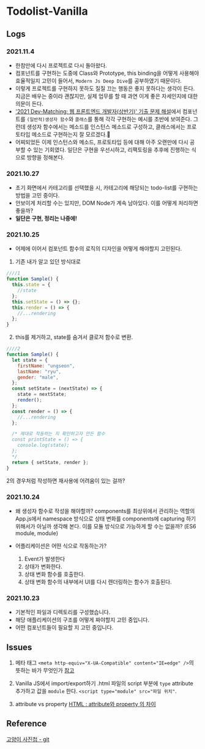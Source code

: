 # Todolist-Vanilla

## Logs

### 2021.11.4

- 한참만에 다시 프로젝트로 다시 돌아왔다.
- 컴포넌트를 구현하는 도중에 Class와 Prototype, this binding을 어떻게 사용해야 효율적일지 고민이 들어서, `Modern Js Deep Dive`를 공부하였기 때문이다.
- 이렇게 프로젝트를 구현하지 못하도 질질 끄는 행동은 좋지 못하다는 생각이 든다. 지금은 배우는 중이라 괜찮지만, 실제 업무를 할 때 과연 이게 좋은 자세인지에 대한 의문이 든다.
- ['2021 Dev-Matching: 웹 프론트엔드 개발자(상반기)' 기출 문제 해설](https://prgms.tistory.com/53)에서 컴포넌트를 `(일반적)생성자 함수`와 `클래스`를 통해 각각 구현하는 예시를 초반에 보여준다. 그런데 생성자 함수에서는 메소드를 인스턴스 메소드로 구성하고, 클래스에서는 프로토타입 메소드로 구현하는지 잘 모르겠다.
- 어찌되었든 이제 인스턴스와 메소드, 프로토타입 등에 대해 아주 오랜만에 다시 공부할 수 있는 기회였다. 일단은 구현을 우선시하고, 리팩토링을 추후에 진행하는 식으로 방향을 정해본다.

### 2021.10.27

- 초기 화면에서 카테고리를 선택했을 시, 카테고리에 해당되는 todo-list를 구현하는 방법을 고민 중이다.
- 안보이게 처리할 수는 있지만, DOM Node가 계속 남아있다. 이를 어떻게 처리하면 좋을까?
- **일단은 구현, 정리는 나중에!**

### 2021.10.25

- 어제에 이어서 컴포넌트 함수의 로직의 디자인을 어떻게 해야할지 고민된다.

1. 기존 내가 알고 있던 방식대로

```js
////1
function Sample() {
  this.state = {
    //state
  };
  this.setState = () => {};
  this.render = () => {
    //...rendering
  };
}
```

2. this를 제거하고, state를 숨겨서 클로저 함수로 변환.

```js
////2
function Sample() {
  let state = {
    firstName: "ungseon",
    lastName: "ryu",
    gender: "male",
  };
  const setState = (nextState) => {
    state = nextState;
    render();
  };
  const render = () => {
    //...rendering
  };

  /* 제대로 작동하는 지 확인하고자 만든 함수
  const printState = () => {
    console.log(state);
  };
  */
  return { setState, render };
}
```

2의 경우처럼 작성하면 재사용에 어려움이 있는 걸까?

### 2021.10.24

- 왜 생성자 함수로 작성을 해야할까?
  components를 최상위에서 관리하는 역할의 App.js에서 namespace 방식으로 상태 변화를 components에 capturing 하기 위해서가 아닐까 생각해 본다. 이를 모듈 방식으로 가능하게 할 수는 없을까? (ES6 module, module)

- 어플리케이션은 어떤 식으로 작동하는가?
  1.  Event가 발생한다
  2.  상태가 변화한다.
  3.  상태 변화 함수를 호출한다.
  4.  상태 변화 함수의 내부에서 UI를 다시 렌더링하는 함수가 호출된다.

### 2021.10.23

- 기본적인 파일과 디렉토리를 구성했습니다.
- 해당 애플리케이션의 구조를 어떻게 짜야할지 고민 중입니다.
- 어떤 컴포넌트들이 필요할 지 고민 중입니다.

## Issues

1. 메타 태그 `<meta http-equiv="X-UA-Compatible" content="IE=edge" />`의 뜻하는 바가 무엇인가
   [참고](https://stackoverflow.com/questions/6771258/what-does-meta-http-equiv-x-ua-compatible-content-ie-edge-do)

2. Vanilla JS에서 import/export하기
   .html 파일의 script 부분에 `type` attribute 추가하고 값을 `module` 한다. `<script type="module" src="파일 위치"`.

3. attribute vs property
   [HTML : attribute와 property 의 차이](https://jeongwooahn.medium.com/html-attribute%EC%99%80-property-%EC%9D%98-%EC%B0%A8%EC%9D%B4-d3c172cebc41)

## Reference

[고양이 사진첩 - git](https://github.com/hanameee/vanillaJSKitty)
